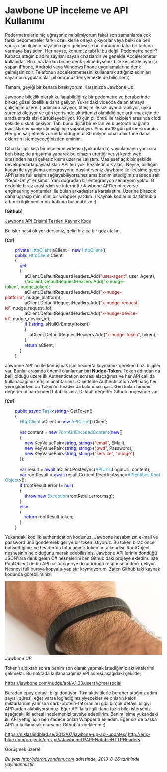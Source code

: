 # Jawbone UP İnceleme ve API Kullanımı 

Pedormetrelerle hiç uğraştınız mı bilmiyorum fakat son zamanlarda çok
farklı pedometreler farklı özelliklerle ortaya çıkıyorlar veya belki de
ben spora olan ilgimin hayatıma geri gelmesi ile bu durumun daha bir
farkına varmaya başladım. Her neyse, konumuz tabi ki bu değil. Pedometre
nedir? Kabaca attığınız adım sayısını sayan cihazlardır ve genelde
Accelerometer kullanırlar. Bu cihazlardan birine denk gelmediyseniz bile
kesinlikle aynı işi yapan iPhone, Android veya Windows Phone
uygulamalarına denk gelmişsinizdir. Telefonun accelerometresini
kullanarak attığınız adımları sayan bu uygulamalar pil ömrünüzden
yemekle de bilinirler :)

Tamam, geyiği bir kenara bırakıyorum. Karşınızda Jawbone Up!

Jawbone bileklik olarak kullanabildiğiniz bir pedometre ve beraberinde
birkaç güzel özellikle daha geliyor. Yukarıdaki videoda da anlatmaya
çalıştığım üzere :) adımlara sayıyor, titreşim ile sizi uyandırabiliyor,
uyku sürenizi ölçüyor ve gün içerisinde aktivitenizi olabildiğince
arttırmak için de arada sırada sizi dürtükleyebiliyor. 10 gün pil ömrü
ile rakipleri arasında ciddi şekilde dikkati çekiyor. Tabi bunu dijital
bir ekran ve bluetooth bağlantı özelliklerine sahip olmadığı için
yapabiliyor. Yine de 10 gün pil ömrü candır. Her gün şarj etmek zorunda
olduğunuz 80 milyon cihaza bir tane daha eklensin istemeyeceğinizden
eminim.

Cihazla ilgili kısa bir inceleme videosu (yukarılarda) yayınlamanın yanı
sıra ben biraz da araştırma yaparak bu cihazın ürettiği veriyi kendi web
sitesinden nasıl çekeriz kısmı üzerine çalıştım. Maalesef açık bir
şekilde developerlarla paylaştıkları API'leri yok. Rezaletin dik alası.
Neyse, bildiğim kadarı ile uygulama entegrasyonu düşünürseniz Jawbone
ile iletişime geçip API'lerine full erişim sağlayabiliyorsunuz ama benim
istediğimiz sadece salt "Read-Only" erişimdi. Yani doğrudan bir
entegrasyon senaryom yoktu. O nedenle biraz araştırdım ve internette
Jawbone API'lerini reverse engineering yöntemleri ile bulan arkadaşlarla
karşılaştım. Üzerine birazcık daha uğraşıp mini mini bir wrapper yazdım
:) Kaynak kodlarını da Github'a attım ki ilgilenenleriniz katkıda
bulunabilsin :)

**[Github]**

[Jawbone API Erişimi Testleri Kaynak
Kodu](https://github.com/daronyondem/jawboneUP "Jawbone API Erişimi Testleri Kaynak Kodu")

Bu işler nasıl oluyor derseniz, gelin hızlıca bir göz atalım.

**[C\#]**

        <span class="keyword" style="color:blue;">private</span> <span
class="User Types" style="color:#2b91af;">HttpClient</span> <span
class="identifier">aClient</span> <span class="operator">=</span> <span
class="keyword" style="color:blue;">new</span> <span class="User Types"
style="color:#2b91af;">HttpClient</span>();\
         <span class="keyword" style="color:blue;">public</span> <span
class="User Types" style="color:#2b91af;">HttpClient</span> <span
class="identifier">Client</span>\
         {\
             <span class="keyword" style="color:blue;">get</span>\
             {\
                 <span class="identifier">aClient</span><span
class="operator">.</span><span
class="identifier">DefaultRequestHeaders</span><span
class="operator">.</span><span class="identifier">Add</span>(<span
class="string" style="color:#a31515;">"user-agent"</span>, <span
class="identifier">user\_Agent</span>);\
                 <span class="comment"
style="color:green;">//aClient.DefaultRequestHeaders.Add("x-nudge-token", nudge\_token);</span>\
                 <span class="identifier">aClient</span><span
class="operator">.</span><span
class="identifier">DefaultRequestHeaders</span><span
class="operator">.</span><span class="identifier">Add</span>(<span
class="string" style="color:#a31515;">"x-nudge-platform"</span>, <span
class="identifier">nudge\_platform</span>);\
                 <span class="identifier">aClient</span><span
class="operator">.</span><span
class="identifier">DefaultRequestHeaders</span><span
class="operator">.</span><span class="identifier">Add</span>(<span
class="string" style="color:#a31515;">"x-nudge-request-id"</span>, <span
class="identifier">nudge\_request\_id</span>);\
                 <span class="identifier">aClient</span><span
class="operator">.</span><span
class="identifier">DefaultRequestHeaders</span><span
class="operator">.</span><span class="identifier">Add</span>(<span
class="string" style="color:#a31515;">"x-nudge-device-id"</span>, <span
class="identifier">nudge\_device\_id</span>);\
                 <span class="keyword"
style="color:blue;">if</span> (<span class="operator">!</span><span
class="keyword" style="color:blue;">string</span><span
class="operator">.</span><span
class="identifier">IsNullOrEmpty</span>(<span
class="identifier">token</span>))\
                 {\
                     <span class="identifier">aClient</span><span
class="operator">.</span><span
class="identifier">DefaultRequestHeaders</span><span
class="operator">.</span><span class="identifier">Add</span>(<span
class="string" style="color:#a31515;">"x-nudge-token"</span>, <span
class="identifier">token</span>);\
                 }\
                 <span class="keyword"
style="color:blue;">return</span> <span
class="identifier">aClient</span>;\
             }\
         }

Jawbone API'ları ile konuşmak için header'a koymamız gereken bazı
bilgiler var. Bunlar arasında önemli olanlardan biri **Nudge-Token**.
Token adından da belli olduğu üzere ilk Authentication sonrası
alacağımız ve her API call'da kullanacağımız erişim anahtarımız. O
nedenle Authentication API hariç her yere giderken bu Token'ın header'da
bulunması şart. Geri kalan header değerlerini hardcoded tutabilirsiniz.
Default değerler Github projesinde var.

**[C\#]**

        <span class="keyword" style="color:blue;">public</span> <span
class="keyword" style="color:blue;">async</span> <span
class="User Types" style="color:#2b91af;">Task</span><span
class="operator">\<</span><span class="keyword"
style="color:blue;">string</span><span class="operator">\></span> <span
class="identifier">GetToken</span>()\
         {\
             <span class="User Types"
style="color:#2b91af;">HttpClient</span> <span
class="identifier">aClient</span> <span class="operator">=</span> <span
class="keyword" style="color:blue;">new</span> <span class="User Types"
style="color:#2b91af;">APIClient</span>()<span
class="operator">.</span><span class="identifier">Client</span>;\
\
             <span class="keyword" style="color:blue;">var</span> <span
class="identifier">content</span> <span class="operator">=</span> <span
class="keyword" style="color:blue;">new</span> <span class="User Types"
style="color:#2b91af;">FormUrlEncodedContent</span>(<span
class="keyword" style="color:blue;">new</span>[] \
             {\
                 <span class="keyword"
style="color:blue;">new</span> <span
class="User Types(Value Types)">KeyValuePair</span><span
class="operator">\<</span><span class="keyword"
style="color:blue;">string</span>, <span class="keyword"
style="color:blue;">string</span><span class="operator">\></span>(<span
class="string" style="color:#a31515;">"email"</span>, <span
class="identifier">EMail</span>),\
                 <span class="keyword"
style="color:blue;">new</span> <span
class="User Types(Value Types)">KeyValuePair</span><span
class="operator">\<</span><span class="keyword"
style="color:blue;">string</span>, <span class="keyword"
style="color:blue;">string</span><span class="operator">\></span>(<span
class="string" style="color:#a31515;">"pwd"</span>, <span
class="identifier">Password</span>),\
                 <span class="keyword"
style="color:blue;">new</span> <span
class="User Types(Value Types)">KeyValuePair</span><span
class="operator">\<</span><span class="keyword"
style="color:blue;">string</span>, <span class="keyword"
style="color:blue;">string</span><span class="operator">\></span>(<span
class="string" style="color:#a31515;">"service"</span>, <span
class="string" style="color:#a31515;">"nudge"</span>)\
             });\
\
             <span class="keyword" style="color:blue;">var</span> <span
class="identifier">result</span> <span class="operator">=</span> <span
class="keyword" style="color:blue;">await</span> <span
class="identifier">aClient</span><span class="operator">.</span><span
class="identifier">PostAsync</span>(<span class="User Types"
style="color:#2b91af;">APIUris</span><span
class="operator">.</span><span class="identifier">LoginUri</span>, <span
class="identifier">content</span>);\
             <span class="keyword" style="color:blue;">var</span> <span
class="identifier">rootResult</span> <span
class="operator">=</span> <span class="keyword"
style="color:blue;">await</span> <span
class="identifier">result</span><span class="operator">.</span><span
class="identifier">Content</span><span class="operator">.</span><span
class="identifier">ReadAsAsync</span><span
class="operator">\<</span><span class="User Types"
style="color:#2b91af;">APIEntities</span><span
class="operator">.</span><span class="User Types"
style="color:#2b91af;">RootObject</span><span
class="operator">\></span>();\
             <span class="keyword" style="color:blue;">if</span> (<span
class="identifier">rootResult</span><span class="operator">.</span><span
class="identifier">error</span> <span class="operator">!=</span> <span
class="keyword" style="color:blue;">null</span>)\
             {\
                 <span class="keyword"
style="color:blue;">throw</span> <span class="keyword"
style="color:blue;">new</span> <span class="User Types"
style="color:#2b91af;">Exception</span>(<span
class="identifier">rootResult</span><span class="operator">.</span><span
class="identifier">error</span><span class="operator">.</span><span
class="identifier">msg</span>);\
             }\
             <span class="keyword" style="color:blue;">else</span>\
             {\
                 <span class="keyword"
style="color:blue;">return</span> <span
class="identifier">rootResult</span><span class="operator">.</span><span
class="identifier">token</span>;\
             }            \
         }

Yukarıdaki kod ilk authentication kodumuz. Jawbone hesabınızın e-mail ve
password'ünü göndererek geriye bir token istiyoruz. Bu token biraz önce
bahsettiğimiz ve header'da tutacağımız token'ın ta kendisi. RootObject
nesnesinin ne olduğunu merak edebilirsiniz. Jawbone API'lerinin döndüğü
JSON'lara denk gelen C\# nesnelerini ben Github'daki projeye ekledim.
İşte RootObject de bu API call'un geriye döndürdüğü response'a denk
geliyor. Nesneyi full buraya kopyala-yapıştır koymuyorum. Zaten
Github'taki kaynak kodunda görebilirsiniz.

![Jawbone UP](media/Jawbone_UP_Inceleme_ve_API_Kullanimi/pic1.jpg)\
*Jawbone UP*

Token'ı aldıktan sonra benim son olarak yapmak istediğimiz
aktivitelerimi çekmekti. Bu noktada kullanacağımız API adresi aşağıdaki
şekilde;

https://jawbone.com/nudge/api/v.1.33/users/@me/social

Buradan epey detaylı bilgi dönüyor. Tüm aktivitilerle beraber attığınız
adım sayısı, süresi, eğer varsa logladığınız yiyecekler ve onların
kalori miktarlarının yanı sıra carb-protein-fat oranları gibi birçok
detaylı bilgiyi API'lardan alabiliyorsunuz. Eğer API'larla ilgili daha
fazla bilgi isterseniz aşağıdaki iki adresi incelemenizi tavsiye
edebilirim. Benim işime yukarıdaki iki API yettiği için ben sadece
onları Wrapper'a ekledim. Eğer siz de başka API'lar kullanacak olursanız
Github'da beklerim ;)

<https://niklaslindblad.se/2013/07/jawbone-up-api-updates/>
<http://eric-blue.com/projects/up-api/#JawboneUPAPI-NotableHTTPHeaders>. 

Görüşmek üzere!


*Bu yazi http://daron.yondem.com adresinde, 2013-8-26 tarihinde yayinlanmistir.*